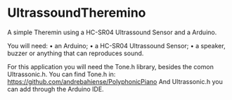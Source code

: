 # UltrassoundTheremino
A simple Theremin using a HC-SR04 Ultrassound Sensor and a Arduino.

You will need: 
• an Arduino;
• a HC-SR04 Ultrassound Sensor;
• a speaker, buzzer or anything that can reproduces sound.

For this application you will need the Tone.h library, besides the comon Ultrassonic.h.
You can find Tone.h in: https://github.com/andrebahiense/PolyphonicPiano
And Ultrassonic.h you can add through the Arduino IDE.
